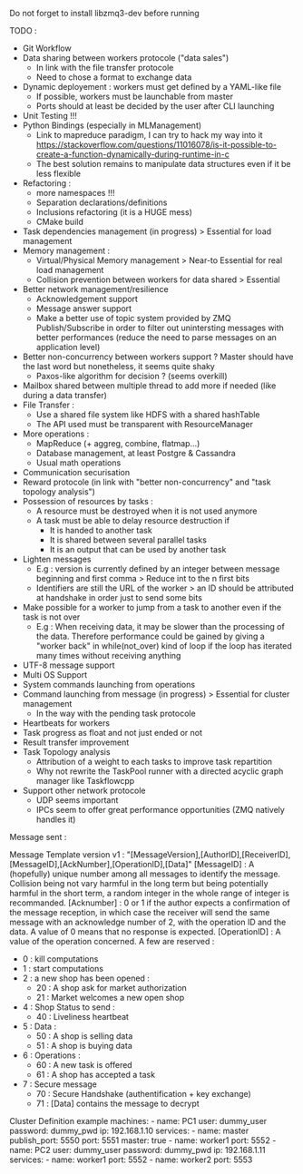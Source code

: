 Do not forget to install libzmq3-dev before running


TODO :
- Git Workflow
- Data sharing between workers protocole ("data sales")
	- In link with the file transfer protocole
	- Need to chose a format to exchange data
- Dynamic deployement : workers must get defined by a YAML-like file
	- If possible, workers must be launchable from master
	- Ports should at least be decided by the user after CLI launching
- Unit Testing !!!
- Python Bindings (especially in MLManagement)
	- Link to mapreduce paradigm, I can try to hack my way into it https://stackoverflow.com/questions/11016078/is-it-possible-to-create-a-function-dynamically-during-runtime-in-c
	- The best solution remains to manipulate data structures even if it be less flexible
- Refactoring :
	- more namespaces !!!
	- Separation declarations/definitions
	- Inclusions refactoring (it is a HUGE mess)
	- CMake build
- Task dependencies management (in progress) > Essential for load management
- Memory management :
	- Virtual/Physical Memory management > Near-to Essential for real load management
	- Collision prevention between workers for data shared > Essential 
- Better network management/resilience
	- Acknowledgement support
	- Message answer support
	- Make a better use of topic system provided by ZMQ Publish/Subscribe in order to filter out unintersting messages with better performances (reduce the need to parse messages on an application level)
- Better non-concurrency between workers support ? Master should have the last word but nonetheless, it seems quite shaky
	- Paxos-like algorithm for decision ? (seems overkill)
- Mailbox shared between multiple thread to add more if needed (like during a data transfer)
- File Transfer : 
	- Use a shared file system like HDFS with a shared hashTable
	- The API used must be transparent with ResourceManager
- More operations : 
	- MapReduce (+ aggreg, combine, flatmap...)
	- Database management, at least Postgre & Cassandra
	- Usual math operations
- Communication securisation
- Reward protocole (in link with "better non-concurrency" and "task topology analysis")
- Possession of resources by tasks : 
	- A resource must be destroyed when it is not used anymore
	- A task must be able to delay resource destruction if
		- It is handed to another task
		- It is shared between several parallel tasks
		- It is an output that can be used by another task
- Lighten messages
	- E.g : version is currently defined by an integer between message beginning and first comma > Reduce int to the n first bits
	- Identifiers are still the URL of the worker > an ID should be attributed at handshake in order just to send some bits
- Make possible for a worker to jump from a task to another even if the task is not over
	- E.g : When receiving data, it may be slower than the processing of the data. Therefore performance could be gained by giving a "worker back" in while(not_over) kind of loop if the loop has iterated many times without receiving anything 
- UTF-8 message support
- Multi OS Support
- System commands launching from operations
- Command launching from message (in progress) > Essential for cluster management
	- In the way with the pending task protocole
- Heartbeats for workers
- Task progress as float and not just ended or not
- Result transfer improvement
- Task Topology analysis
	- Attribution of a weight to each tasks to improve task repartition
	- Why not rewrite the TaskPool runner with a directed acyclic graph manager like Taskflowcpp  
- Support other network protocole
	- UDP seems important
	- IPCs seem to offer great performance opportunities (ZMQ natively handles it)



Message sent :

Message Template version v1 : 
"[MessageVersion],[AuthorID],[ReceiverID],[MessageID],[AckNumber],[OperationID],[Data]"
[MessageID] :
A (hopefully) unique number among all messages to identify the message. Collision being not vary harmful in the long term but being potentially harmful in the short term, a random integer in the whole range of integer is recommanded. 
[Acknumber] :
0 or 1 if the author expects a confirmation of the message reception, in which case the receiver will send the same message with an acknowledge number of 2, with the operation ID and the data. A value of 0 means that no response is expected.
[OperationID] :
A value of the operation concerned. A few are reserved :
- 0 : kill computations
- 1 : start computations
- 2 : a new shop has been opened :
	- 20 : A shop ask for market authorization
	- 21 : Market welcomes a new open shop
- 4 : Shop Status to send :
	- 40 : Liveliness heartbeat
- 5 : Data :
	- 50 : A shop is selling data
	- 51 : A shop is buying data
- 6 : Operations :
	- 60 : A new task is offered
	- 61 : A shop has accepted a task
- 7 : Secure message
	- 70 : Secure Handshake (authentification + key exchange)
	- 71 : [Data] contains the message to decrypt 


Cluster Definition example
machines:
	- name: PC1
	  user: dummy_user
	  password: dummy_pwd
	  ip: 192.168.1.10
	  services:
	  	- name: master
	  	  publish_port: 5550
	  	  port: 5551
	  	  master: true
	    - name: worker1
	  	  port: 5552
	- name: PC2
	  user: dummy_user
	  password: dummy_pwd
	  ip: 192.168.1.11
	  services:
	    - name: worker1
	  	  port: 5552
	    - name: worker2
	  	  port: 5553

